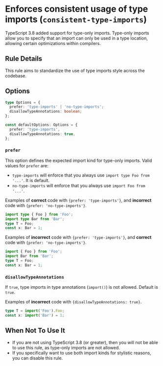 # Enforces consistent usage of type imports (`consistent-type-imports`)

TypeScript 3.8 added support for type-only imports.
Type-only imports allow you to specify that an import can only be used in a type location, allowing certain optimizations within compilers.

## Rule Details

This rule aims to standardize the use of type imports style across the codebase.

## Options

```ts
type Options = {
  prefer: 'type-imports' | 'no-type-imports';
  disallowTypeAnnotations: boolean;
};

const defaultOptions: Options = {
  prefer: 'type-imports',
  disallowTypeAnnotations: true,
};
```

### `prefer`

This option defines the expected import kind for type-only imports. Valid values for `prefer` are:

- `type-imports` will enforce that you always use `import type Foo from '...'`. It is default.
- `no-type-imports` will enforce that you always use `import Foo from '...'`.

Examples of **correct** code with `{prefer: 'type-imports'}`, and **incorrect** code with `{prefer: 'no-type-imports'}`.

```ts
import type { Foo } from 'Foo';
import type Bar from 'Bar';
type T = Foo;
const x: Bar = 1;
```

Examples of **incorrect** code with `{prefer: 'type-imports'}`, and **correct** code with `{prefer: 'no-type-imports'}`.

```ts
import { Foo } from 'Foo';
import Bar from 'Bar';
type T = Foo;
const x: Bar = 1;
```

### `disallowTypeAnnotations`

If `true`, type imports in type annotations (`import()`) is not allowed.
Default is `true`.

Examples of **incorrect** code with `{disallowTypeAnnotations: true}`.

```ts
type T = import('Foo').Foo;
const x: import('Bar') = 1;
```

## When Not To Use It

- If you are not using TypeScript 3.8 (or greater), then you will not be able to use this rule, as type-only imports are not allowed.
- If you specifically want to use both import kinds for stylistic reasons, you can disable this rule.

